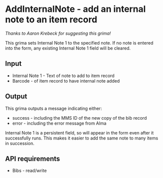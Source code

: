 # AddInternalNote - add an internal note to an item record
*Thanks to Aaron Krebeck for suggesting this grima!*

This grima sets Internal Note 1 to the specified note. If no
note is entered into the form, any existing Internal Note 1
field will be cleared.

## Input
* Internal Note 1 - Text of note to add to item record
* Barcode - of item record to have internal note added

## Output
This grima outputs a message indicating either:
* success - including the MMS ID of the new copy of the bib record
* error - including the error message from Alma

Internal Note 1 is a persistent field, so will appear in the form
even after it successfully runs. This makes it easier to add the
same note to many items in succession.

## API requirements
* Bibs - read/write
